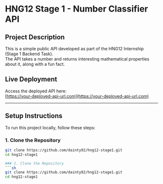 #  HNG12 Stage 1 - Number Classifier API  

##  Project Description  
This is a simple public API developed as part of the HNG12 Internship (Stage 1 Backend Task).  
The API takes a number and returns interesting mathematical properties about it, along with a fun fact.  

##  Live Deployment  
Access the deployed API here:  
[https://your-deployed-api-url.com](https://your-deployed-api-url.com)  

---

## Setup Instructions  
To run this project locally, follow these steps:  

### 1. Clone the Repository  
```sh
git clone https://github.com/dainty92/hng12-stage1.git
cd hng12-stage1

### 1. Clone the Repository  
```sh
git clone https://github.com/dainty92/hng12-stage1.git
cd hng12-stage1
